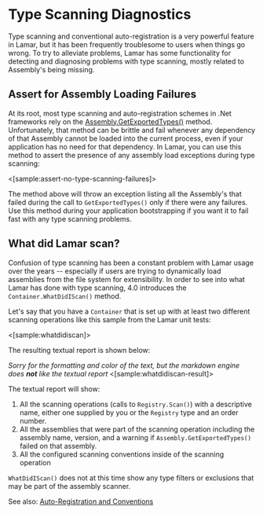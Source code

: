 # Type Scanning Diagnostics

Type scanning and conventional auto-registration is a very powerful feature in Lamar, but it has been frequently troublesome to users when things go wrong. To try to alleviate problems, Lamar has some functionality for detecting and diagnosing problems with type scanning, mostly related to Assembly's being missing.

## Assert for Assembly Loading Failures

At its root, most type scanning and auto-registration schemes in .Net frameworks rely on the [Assembly.GetExportedTypes()](https://msdn.microsoft.com/en-us/library/system.reflection.assembly.getexportedtypes%28v=vs.110%29.aspx) method. Unfortunately, that method can be brittle and fail whenever any dependency of that Assembly cannot be loaded into the current process, even if your application has no need for that dependency. In Lamar, you can use this method to assert the presence of any assembly load exceptions during type scanning:

<[sample:assert-no-type-scanning-failures]>

The method above will throw an exception listing all the Assembly's that failed during the call to `GetExportedTypes()` only if there were any failures. Use this method during your application bootstrapping if you want it to fail fast with any type scanning problems.

## What did Lamar scan?

Confusion of type scanning has been a constant problem with Lamar usage over the years -- especially if users are trying to dynamically load assemblies from the file system for extensibility. In order to see into what Lamar has done with type scanning, 4.0 introduces the `Container.WhatDidIScan()` method.

Let's say that you have a `Container` that is set up with at least two different scanning operations like this sample from the Lamar unit tests:

<[sample:whatdidiscan]>

The resulting textual report is shown below:

_Sorry for the formatting and color of the text, but the markdown engine does **not** like the textual report_
<[sample:whatdidiscan-result]>

The textual report will show:

1. All the scanning operations (calls to `Registry.Scan()`) with a descriptive name, either one supplied by you or the `Registry` type and an order number.
1. All the assemblies that were part of the scanning operation including the assembly name, version, and a warning if `Assembly.GetExportedTypes()` failed on that assembly.
1. All the configured scanning conventions inside of the scanning operation

`WhatDidIScan()` does not at this time show any type filters or exclusions that may be part of the assembly scanner.

See also: [Auto-Registration and Conventions](/guide/ioc/registration/auto-registration-and-conventions)

